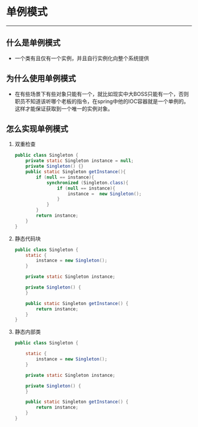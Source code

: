 # 单例模式

------------

## 什么是单例模式

* 一个类有且仅有一个实例，并且自行实例化向整个系统提供

## 为什么使用单例模式

* 在有些场景下有些对象只能有一个，就比如现实中大BOSS只能有一个，否则职员不知道该听哪个老板的指令，在spring中他的IOC容器就是一个单例的。这样才能保证获取到一个唯一的实例对象。

## 怎么实现单例模式

1. 双重检查

   ```java
   public class Singleton {
       private static Singleton instance = null;
       private Singleton() {}
       public static Singleton getInstance(){
           if (null == instance){
               synchronized (Singleton.class){
                   if (null == instance){
                       instance =  new Singleton();
                   }
               }
           }
           return instance;
       }
   }
   ```

2. 静态代码块

   ```java
   public class Singleton {
       static {
           instance = new Singleton();
       }
   
       private static Singleton instance;
   
       private Singleton() {
       }
   
       public static Singleton getInstance() {
           return instance;
       }
   }
   ```

3. 静态内部类

   ```java
   public class Singleton {
   
       static {
           instance = new Singleton();
       }
   
       private static Singleton instance;
   
       private Singleton() {
       }
   
       public static Singleton getInstance() {
           return instance;
       }
   }
   ```


